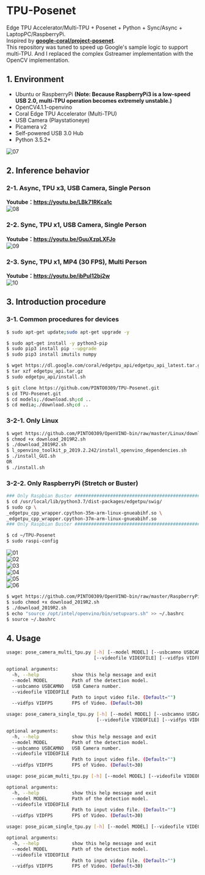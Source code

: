 # TPU-Posenet
Edge TPU Accelerator/Multi-TPU + Posenet + Python + Sync/Async + LaptopPC/RaspberryPi.  
Inspired by **[google-coral/project-posenet](https://github.com/google-coral/project-posenet)**.  
This repository was tuned to speed up Google's sample logic to support multi-TPU. And I replaced the complex Gstreamer implementation with the OpenCV implementation.  

## 1. Environment

- Ubuntu or RaspberryPi **(Note: Because RaspberryPi3 is a low-speed USB 2.0, multi-TPU operation becomes extremely unstable.)**
- OpenCV4.1.1-openvino
- Coral Edge TPU Accelerator (Multi-TPU)
- USB Camera (Playstationeye)
- Picamera v2
- Self-powered USB 3.0 Hub
- Python 3.5.2+

![07](media/07.jpeg)

## 2. Inference behavior
### 2-1. Async, TPU x3, USB Camera, Single Person
**Youtube：https://youtu.be/LBk71RKca1c**  
![08](media/08.gif)  
  
### 2-2. Sync, TPU x1, USB Camera, Single Person
**Youtube：https://youtu.be/GuuXzpLXFJo**  
![09](media/09.gif)  
  
### 2-3. Sync, TPU x1, MP4 (30 FPS), Multi Person
**Youtube：https://youtu.be/ibPuI12bj2w**  
![10](media/10.gif)  

## 3. Introduction procedure
### 3-1. Common procedures for devices
```bash
$ sudo apt-get update;sudo apt-get upgrade -y

$ sudo apt-get install -y python3-pip
$ sudo pip3 install pip --upgrade
$ sudo pip3 install imutils numpy

$ wget https://dl.google.com/coral/edgetpu_api/edgetpu_api_latest.tar.gz -O edgetpu_api.tar.gz --trust-server-names
$ tar xzf edgetpu_api.tar.gz
$ sudo edgetpu_api/install.sh

$ git clone https://github.com/PINTO0309/TPU-Posenet.git
$ cd TPU-Posenet.git
$ cd models;./download.sh;cd ..
$ cd media;./download.sh;cd ..
```
### 3-2-1. Only Linux
```bash
$ wget https://github.com/PINTO0309/OpenVINO-bin/raw/master/Linux/download_2019R2.sh
$ chmod +x download_2019R2.sh
$ ./download_2019R2.sh
$ l_openvino_toolkit_p_2019.2.242/install_openvino_dependencies.sh
$ ./install_GUI.sh
OR
$ ./install.sh
```
### 3-2-2. Only RaspberryPi (Stretch or Buster)
```bash
### Only Raspbian Buster ############################################################
$ cd /usr/local/lib/python3.7/dist-packages/edgetpu/swig/
$ sudo cp \
_edgetpu_cpp_wrapper.cpython-35m-arm-linux-gnueabihf.so \
_edgetpu_cpp_wrapper.cpython-37m-arm-linux-gnueabihf.so
### Only Raspbian Buster ############################################################

$ cd ~/TPU-Posenet
$ sudo raspi-config
```
![01](media/01.png)  
![02](media/02.png)  
![03](media/03.png)  
![04](media/04.png)  
![05](media/05.png)  
![06](media/06.png)  
```bash
$ wget https://github.com/PINTO0309/OpenVINO-bin/raw/master/RaspberryPi/download_2019R2.sh
$ sudo chmod +x download_2019R2.sh
$ ./download_2019R2.sh
$ echo "source /opt/intel/openvino/bin/setupvars.sh" >> ~/.bashrc
$ source ~/.bashrc
```
## 4. Usage
```bash
usage: pose_camera_multi_tpu.py [-h] [--model MODEL] [--usbcamno USBCAMNO]
                                [--videofile VIDEOFILE] [--vidfps VIDFPS]

optional arguments:
  -h, --help            show this help message and exit
  --model MODEL         Path of the detection model.
  --usbcamno USBCAMNO   USB Camera number.
  --videofile VIDEOFILE
                        Path to input video file. (Default="")
  --vidfps VIDFPS       FPS of Video. (Default=30)
```
```bash
usage: pose_camera_single_tpu.py [-h] [--model MODEL] [--usbcamno USBCAMNO]
                                 [--videofile VIDEOFILE] [--vidfps VIDFPS]

optional arguments:
  -h, --help            show this help message and exit
  --model MODEL         Path of the detection model.
  --usbcamno USBCAMNO   USB Camera number.
  --videofile VIDEOFILE
                        Path to input video file. (Default="")
  --vidfps VIDFPS       FPS of Video. (Default=30)
```
```bash
usage: pose_picam_multi_tpu.py [-h] [--model MODEL] [--videofile VIDEOFILE] [--vidfps VIDFPS]

optional arguments:
  -h, --help            show this help message and exit
  --model MODEL         Path of the detection model.
  --videofile VIDEOFILE
                        Path to input video file. (Default="")
  --vidfps VIDFPS       FPS of Video. (Default=30)
```
```bash
usage: pose_picam_single_tpu.py [-h] [--model MODEL] [--videofile VIDEOFILE] [--vidfps VIDFPS]

optional arguments:
  -h, --help            show this help message and exit
  --model MODEL         Path of the detection model.
  --videofile VIDEOFILE
                        Path to input video file. (Default="")
  --vidfps VIDFPS       FPS of Video. (Default=30)
```
